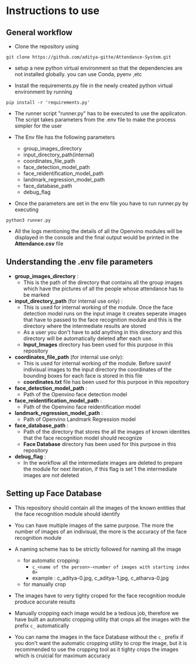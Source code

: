 # Instructions to use 

## General workflow
- Clone the repository using 
```
git clone https://github.com/aditya-gitte/Attendance-System.git
```
- setup a new python virtual environment so that the dependencies are not installed globally. you can use Conda, pyenv ,etc

- Install the requirements.py file in the newly created python virtual environment by running 
```
pip install -r 'requirements.py'
```

- The runner script "runner.py" has to be executed to use the applicaton. The script takes parameters from the .env file to make the process simpler for the user
- The Env file has the following parameters
    - group_images_directory
    - input_directory_path(internal)
    - coordinates_file_path
    - face_detection_model_path
    - face_reidentification_model_path
    - landmark_regression_model_path
    - face_database_path
    - debug_flag

- Once the parameters are set in the env file you have to run runner.py by executing
```
python3 runner.py
``` 
- All the logs mentioning the details of all the Openvino modules will be displayed in the console and the final output would be printed in the **Attendance.csv** file


## Understanding the .env file parameters

- **group_images_directory** : 
    - This is the path of the directory that contains all the group images which have the pictures of all the people whose attendance has to be marked
- **input_directory_path** (for internal use only) : 
    - This is used for internal working of the module. Once the face detection model runs on the input image it creates seperate images that have to passed to the face recognition module and this is the directory where the intermediate results are stored
    - As a user you don't have to add anything in this directory and this directory will be automatically deleted after each use.
    - **Input_Images** directory has been used for this purpose in this repository
- **coordinates_file_path** (for internal use only): 
    - This is used for internal working of the module. Before savinf indivisual images to the input directory the coordinates of the bounding boxes for each face is stored in this file
    - **coordinates.txt** file has been used for this purpose in this repository
- **face_detection_model_path** : 
    - Path of the Openvino face detection model
- **face_reidentification_model_path** :
    - Path of the Openvino face reidentification model
- **landmark_regression_model_path** :
    - Path of Openvino Landmark Regression model
- **face_database_path** :
    - Path of the directory that stores the all the images of known identites that the face recognition model should recognize
    - **Face Database** directory has been used for this purpose in this repository
- **debug_flag** : 
    - In the workflow all the intermediate images are deleted to prepare the module for next iteration, if this flag is set 1 the intermediate images are not deleted

## Setting up Face Database
- This repository should contain all the images of the known entities that the face recognition module should identify 

- You can have multiple images of the same purpose. The more the number of images of an indivisual, the more is the accuracy of the face recognition module

- A naming scheme has to be strictly followed for naming all the image 
    - for automatic cropping:
        - ```c_<name of the person>-<number of images with starting index 0>```
        -  example : c_aditya-0.jpg, c_aditya-1.jpg, c_atharva-0.jpg
    - for manually crop
- The images have to very tighty croped for the face recognition module produce accurate results
- Manually cropping each image would be a tedious job, therefore we have built an automatic cropping utility that crops all the images with the prefix ```c_``` automatically
- You can name the images in the face Database without the ```c_``` prefix if you don't want the automatic cropping utility to crop the image, but it is recommended to use the cropping tool as it tighty crops the images which is cruicial for maximum accuracy